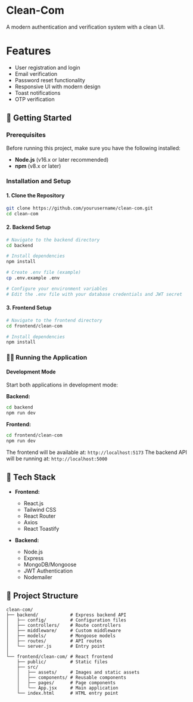 # Clean-Com

A modern authentication and verification system with a clean UI.

# Features

- User registration and login
- Email verification
- Password reset functionality
- Responsive UI with modern design
- Toast notifications
- OTP verification

## 🚀 Getting Started

### Prerequisites

Before running this project, make sure you have the following installed:

- **Node.js** (v16.x or later recommended)
- **npm** (v8.x or later)

### Installation and Setup

#### 1. Clone the Repository

```bash
git clone https://github.com/yourusername/clean-com.git
cd clean-com
```

#### 2. Backend Setup

```bash
# Navigate to the backend directory
cd backend

# Install dependencies
npm install

# Create .env file (example)
cp .env.example .env

# Configure your environment variables
# Edit the .env file with your database credentials and JWT secret
```

#### 3. Frontend Setup

```bash
# Navigate to the frontend directory
cd frontend/clean-com

# Install dependencies
npm install
```

### 🏃‍♂️ Running the Application

#### Development Mode

Start both applications in development mode:

**Backend:**
```bash
cd backend
npm run dev
```

**Frontend:**
```bash
cd frontend/clean-com
npm run dev
```

The frontend will be available at: `http://localhost:5173`
The backend API will be running at: `http://localhost:5000`

## 🔧 Tech Stack

- **Frontend:**
  - React.js
  - Tailwind CSS
  - React Router
  - Axios
  - React Toastify

- **Backend:**
  - Node.js
  - Express
  - MongoDB/Mongoose
  - JWT Authentication
  - Nodemailer

## 📝 Project Structure

```
clean-com/
├── backend/            # Express backend API
│   ├── config/         # Configuration files
│   ├── controllers/    # Route controllers
│   ├── middleware/     # Custom middleware
│   ├── models/         # Mongoose models
│   ├── routes/         # API routes
│   └── server.js       # Entry point
│
└── frontend/clean-com/ # React frontend
    ├── public/         # Static files
    ├── src/
    │   ├── assets/     # Images and static assets
    │   ├── components/ # Reusable components
    │   ├── pages/      # Page components
    │   └── App.jsx     # Main application
    └── index.html      # HTML entry point
```


 

